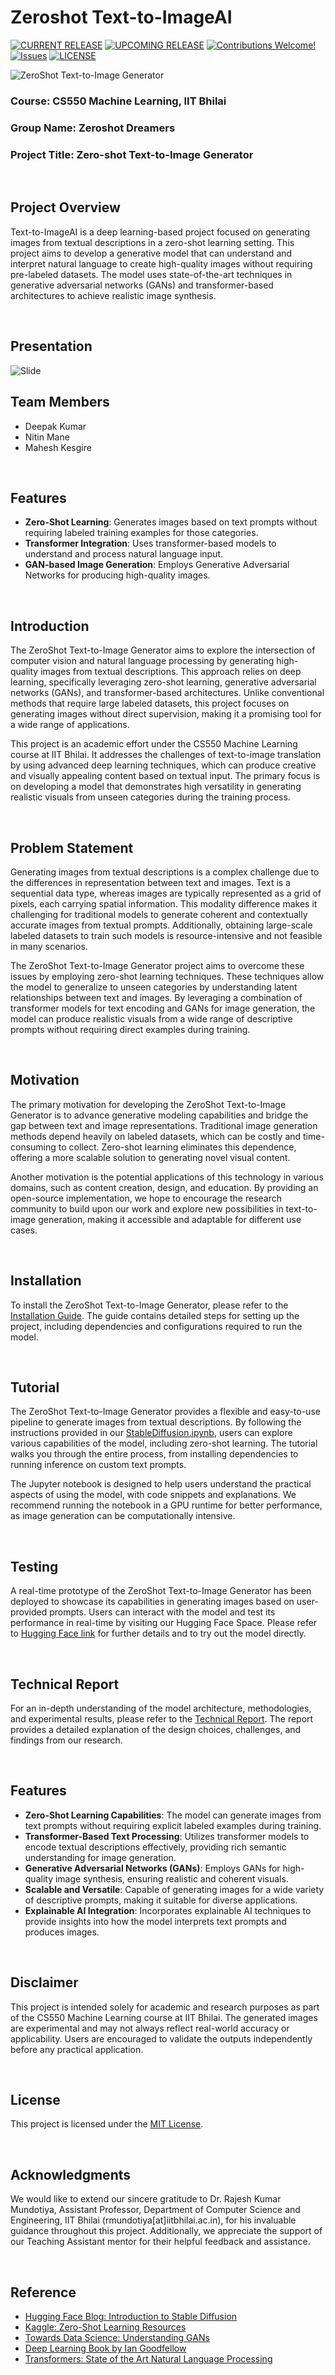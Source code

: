 # Zeroshot Text-to-ImageAI

[![CURRENT RELEASE](https://img.shields.io/badge/CURRENT%20RELEASE-0.0.1-blue.svg)](https://github.com/Zeroshot-Dreamers/ZeroShot-Text-to-Image/tree/0.0.1) [![UPCOMING RELEASE](https://img.shields.io/badge/CURRENT%20DEV%20BRANCH-1.0.0-blue.svg)](https://github.com/Zeroshot-Dreamers/ZeroShot-Text-to-Image/tree/1.0.0) [![Contributions Welcome!](https://img.shields.io/badge/Contributions-Welcome-lightgrey.svg)](CONTRIBUTING.md)  [![Issues](https://img.shields.io/badge/Issues-Welcome-lightgrey.svg)](issues) [![LICENSE](https://img.shields.io/badge/LICENSE-MIT-blue.svg)](LICENSE)

![ZeroShot Text-to-Image Generator](assets/images/project_cover.png)
&nbsp;

### Course: CS550 Machine Learning, IIT Bhilai  
### Group Name: Zeroshot Dreamers

### Project Title: Zero-shot Text-to-Image Generator

&nbsp;

## Project Overview

Text-to-ImageAI is a deep learning-based project focused on generating images from textual descriptions in a zero-shot learning setting. This project aims to develop a generative model that can understand and interpret natural language to create high-quality images without requiring pre-labeled datasets. The model uses state-of-the-art techniques in generative adversarial networks (GANs) and transformer-based architectures to achieve realistic image synthesis.

&nbsp;

## Presentation 

![Slide](https://docs.google.com/presentation/d/1zuqmsjwfe2-nzHVy3GDvQu6hZrEsCeLux9B9izZA_4M/edit?usp=sharing)

## Team Members
- Deepak Kumar   
- Nitin Mane
- Mahesh Kesgire 

&nbsp;

## Features
- **Zero-Shot Learning**: Generates images based on text prompts without requiring labeled training examples for those categories.
- **Transformer Integration**: Uses transformer-based models to understand and process natural language input.
- **GAN-based Image Generation**: Employs Generative Adversarial Networks for producing high-quality images.

&nbsp;

## Introduction

The ZeroShot Text-to-Image Generator aims to explore the intersection of computer vision and natural language processing by generating high-quality images from textual descriptions. This approach relies on deep learning, specifically leveraging zero-shot learning, generative adversarial networks (GANs), and transformer-based architectures. Unlike conventional methods that require large labeled datasets, this project focuses on generating images without direct supervision, making it a promising tool for a wide range of applications.

This project is an academic effort under the CS550 Machine Learning course at IIT Bhilai. It addresses the challenges of text-to-image translation by using advanced deep learning techniques, which can produce creative and visually appealing content based on textual input. The primary focus is on developing a model that demonstrates high versatility in generating realistic visuals from unseen categories during the training process.

&nbsp;

## Problem Statement

Generating images from textual descriptions is a complex challenge due to the differences in representation between text and images. Text is a sequential data type, whereas images are typically represented as a grid of pixels, each carrying spatial information. This modality difference makes it challenging for traditional models to generate coherent and contextually accurate images from textual prompts. Additionally, obtaining large-scale labeled datasets to train such models is resource-intensive and not feasible in many scenarios.

The ZeroShot Text-to-Image Generator project aims to overcome these issues by employing zero-shot learning techniques. These techniques allow the model to generalize to unseen categories by understanding latent relationships between text and images. By leveraging a combination of transformer models for text encoding and GANs for image generation, the model can produce realistic visuals from a wide range of descriptive prompts without requiring direct examples during training.

&nbsp;

## Motivation

The primary motivation for developing the ZeroShot Text-to-Image Generator is to advance generative modeling capabilities and bridge the gap between text and image representations. Traditional image generation methods depend heavily on labeled datasets, which can be costly and time-consuming to collect. Zero-shot learning eliminates this dependence, offering a more scalable solution to generating novel visual content.

Another motivation is the potential applications of this technology in various domains, such as content creation, design, and education. By providing an open-source implementation, we hope to encourage the research community to build upon our work and explore new possibilities in text-to-image generation, making it accessible and adaptable for different use cases.

&nbsp;

## Installation

To install the ZeroShot Text-to-Image Generator, please refer to the [Installation Guide](notebook/Installation.md). The guide contains detailed steps for setting up the project, including dependencies and configurations required to run the model.

&nbsp;

## Tutorial

The ZeroShot Text-to-Image Generator provides a flexible and easy-to-use pipeline to generate images from textual descriptions. By following the instructions provided in our [StableDiffusion.ipynb](notebook/StableDiffusion.ipynb), users can explore various capabilities of the model, including zero-shot learning. The tutorial walks you through the entire process, from installing dependencies to running inference on custom text prompts.

The Jupyter notebook is designed to help users understand the practical aspects of using the model, with code snippets and explanations. We recommend running the notebook in a GPU runtime for better performance, as image generation can be computationally intensive.

&nbsp;

## Testing

A real-time prototype of the ZeroShot Text-to-Image Generator has been deployed to showcase its capabilities in generating images based on user-provided prompts. Users can interact with the model and test its performance in real-time by visiting our Hugging Face Space. Please refer to [Hugging Face link](#) for further details and to try out the model directly.

&nbsp;


## Technical Report

For an in-depth understanding of the model architecture, methodologies, and experimental results, please refer to the [Technical Report](Report.md). The report provides a detailed explanation of the design choices, challenges, and findings from our research.

&nbsp;

## Features
- **Zero-Shot Learning Capabilities**: The model can generate images from text prompts without requiring explicit labeled examples during training.
- **Transformer-Based Text Processing**: Utilizes transformer models to encode textual descriptions effectively, providing rich semantic understanding for image generation.
- **Generative Adversarial Networks (GANs)**: Employs GANs for high-quality image synthesis, ensuring realistic and coherent visuals.
- **Scalable and Versatile**: Capable of generating images for a wide variety of descriptive prompts, making it suitable for diverse applications.
- **Explainable AI Integration**: Incorporates explainable AI techniques to provide insights into how the model interprets text prompts and produces images.

&nbsp;

## Disclaimer

This project is intended solely for academic and research purposes as part of the CS550 Machine Learning course at IIT Bhilai. The generated images are experimental and may not always reflect real-world accuracy or applicability. Users are encouraged to validate the outputs independently before any practical application.

&nbsp;

## License
This project is licensed under the [MIT License](LICENSE).

&nbsp;

## Acknowledgments

We would like to extend our sincere gratitude to Dr. Rajesh Kumar Mundotiya, Assistant Professor, Department of Computer Science and Engineering, IIT Bhilai (rmundotiya[at]iitbhilai.ac.in), for his invaluable guidance throughout this project. Additionally, we appreciate the support of our Teaching Assistant mentor for their helpful feedback and assistance.

&nbsp;

## Reference

- [Hugging Face Blog: Introduction to Stable Diffusion](https://huggingface.co/blog/stable_diffusion)
- [Kaggle: Zero-Shot Learning Resources](https://www.kaggle.com/learn/zero-shot-learning)
- [Towards Data Science: Understanding GANs](https://towardsdatascience.com/understanding-gans-63e2b0ac882e)
- [Deep Learning Book by Ian Goodfellow](https://www.deeplearningbook.org/)
- [Transformers: State of the Art Natural Language Processing](https://jalammar.github.io/illustrated-transformer/)
